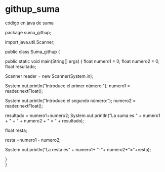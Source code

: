 # githup_suma
código en java de suma


package suma_githup;

import java.util.Scanner;


public class Suma_githup {

public static void main(String[] args) {
        float numero1 = 0; float numero2 = 0; float resultado;

Scanner reader = new Scanner(System.in);

System.out.println("Introduce el primer número:"); numero1 = reader.nextFloat();

System.out.println("Introduce el segundo número:"); numero2 = reader.nextFloat();

resultado = numero1+numero2; System.out.println("La suma es " + numero1 + " + " + numero2 + " = " + resultado); 


float resta;
  
  resta =numero1 - numero2;
  
  System.out.println("La resta es" + numero1+ "-"+ numero2+"="+resta);

}   
}
